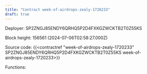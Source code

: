 ```yaml
---
title: "Contract week-of-airdrops-zealy-1720233"
draft: true
---
```

Deployer: SP2ZNGJ85ENDY6QRHQ5P2D4FXKGZWCKTB2T0Z55KS


 



Block height: 156561 (2024-07-06T02:58:27.000Z)

Source code: {{<contractref "week-of-airdrops-zealy-1720233" SP2ZNGJ85ENDY6QRHQ5P2D4FXKGZWCKTB2T0Z55KS week-of-airdrops-zealy-1720233>}}

Functions:


